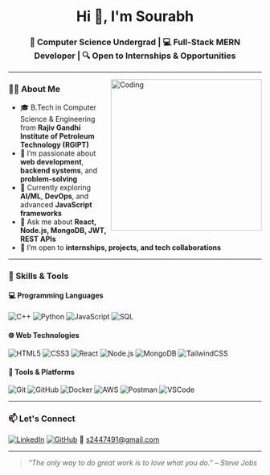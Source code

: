 <h1 align="center">Hi 👋, I'm Sourabh</h1>
<h3 align="center">🚀 Computer Science Undergrad | 💻 Full-Stack MERN Developer | 🔍 Open to Internships & Opportunities</h3>

---

<img align="right" alt="Coding" width="300" src="https://cdn.dribbble.com/users/1059583/screenshots/4171367/coding-freak.gif" />

### 👨‍🎓 About Me
- 🎓 B.Tech in Computer Science & Engineering from **Rajiv Gandhi Institute of Petroleum Technology (RGIPT)**
- 🔭 I’m passionate about **web development**, **backend systems**, and **problem-solving**
- 🌱 Currently exploring **AI/ML**, **DevOps**, and advanced **JavaScript frameworks**
- 💬 Ask me about **React, Node.js, MongoDB, JWT, REST APIs**
- 🤝 I’m open to **internships, projects, and tech collaborations**

---

### 🧠 Skills & Tools

#### 💻 Programming Languages
![C++](https://img.shields.io/badge/C++-00599C?style=flat&logo=cplusplus&logoColor=white)
![Python](https://img.shields.io/badge/Python-3776AB?style=flat&logo=python&logoColor=white)
![JavaScript](https://img.shields.io/badge/JavaScript-F7DF1E?style=flat&logo=javascript&logoColor=black)
![SQL](https://img.shields.io/badge/SQL-4479A1?style=flat&logo=postgresql&logoColor=white)

#### 🌐 Web Technologies
![HTML5](https://img.shields.io/badge/HTML5-E34F26?style=flat&logo=html5&logoColor=white)
![CSS3](https://img.shields.io/badge/CSS3-1572B6?style=flat&logo=css3&logoColor=white)
![React](https://img.shields.io/badge/React-20232A?style=flat&logo=react&logoColor=61DAFB)
![Node.js](https://img.shields.io/badge/Node.js-339933?style=flat&logo=node.js&logoColor=white)
![MongoDB](https://img.shields.io/badge/MongoDB-4EA94B?style=flat&logo=mongodb&logoColor=white)
![TailwindCSS](https://img.shields.io/badge/Tailwind_CSS-38B2AC?style=flat&logo=tailwind-css&logoColor=white)

#### 🧰 Tools & Platforms
![Git](https://img.shields.io/badge/Git-F05032?style=flat&logo=git&logoColor=white)
![GitHub](https://img.shields.io/badge/GitHub-181717?style=flat&logo=github&logoColor=white)
![Docker](https://img.shields.io/badge/Docker-2496ED?style=flat&logo=docker&logoColor=white)
![AWS](https://img.shields.io/badge/AWS-232F3E?style=flat&logo=amazon-aws&logoColor=white)
![Postman](https://img.shields.io/badge/Postman-FF6C37?style=flat&logo=postman&logoColor=white)
![VSCode](https://img.shields.io/badge/VS_Code-007ACC?style=flat&logo=visual-studio-code&logoColor=white)

---

### 📫 Let's Connect
[![LinkedIn](https://img.shields.io/badge/LinkedIn-blue?style=flat&logo=linkedin&logoColor=white)](https://www.linkedin.com/in/sourabh-dharra-707294288/)
[![GitHub](https://img.shields.io/badge/GitHub-black?style=flat&logo=github&logoColor=white)](https://github.com/SOURABH-05)
📧 s2447491@gmail.com

---

> _“The only way to do great work is to love what you do.” – Steve Jobs_

